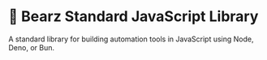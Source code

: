 # 🐻 Bearz Standard JavaScript Library

A standard library for building automation tools in JavaScript
using Node, Deno, or Bun.
